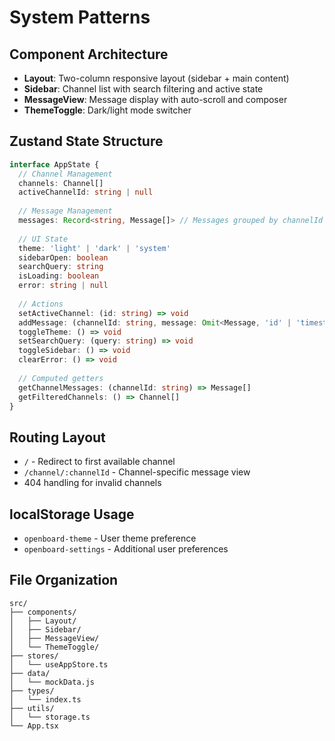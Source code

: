# System Patterns

## Component Architecture
- **Layout**: Two-column responsive layout (sidebar + main content)
- **Sidebar**: Channel list with search filtering and active state
- **MessageView**: Message display with auto-scroll and composer
- **ThemeToggle**: Dark/light mode switcher

## Zustand State Structure
```typescript
interface AppState {
  // Channel Management
  channels: Channel[]
  activeChannelId: string | null
  
  // Message Management
  messages: Record<string, Message[]> // Messages grouped by channelId
  
  // UI State
  theme: 'light' | 'dark' | 'system'
  sidebarOpen: boolean
  searchQuery: string
  isLoading: boolean
  error: string | null
  
  // Actions
  setActiveChannel: (id: string) => void
  addMessage: (channelId: string, message: Omit<Message, 'id' | 'timestamp'>) => void
  toggleTheme: () => void
  setSearchQuery: (query: string) => void
  toggleSidebar: () => void
  clearError: () => void
  
  // Computed getters
  getChannelMessages: (channelId: string) => Message[]
  getFilteredChannels: () => Channel[]
}
```

## Routing Layout
- `/` - Redirect to first available channel
- `/channel/:channelId` - Channel-specific message view
- 404 handling for invalid channels

## localStorage Usage
- `openboard-theme` - User theme preference
- `openboard-settings` - Additional user preferences

## File Organization
```
src/
├── components/
│   ├── Layout/
│   ├── Sidebar/
│   ├── MessageView/
│   └── ThemeToggle/
├── stores/
│   └── useAppStore.ts
├── data/
│   └── mockData.js
├── types/
│   └── index.ts
├── utils/
│   └── storage.ts
└── App.tsx
```